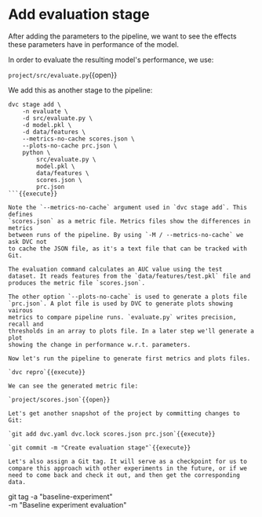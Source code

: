 # Add evaluation stage

After adding the parameters to the pipeline, we want to see the effects these
parameters have in performance of the model. 

In order to evaluate the resulting model's performance, we use: 

`project/src/evaluate.py`{{open}}

We add this as another stage to the pipeline:

```
dvc stage add \
    -n evaluate \
    -d src/evaluate.py \
    -d model.pkl \
    -d data/features \
    --metrics-no-cache scores.json \
    --plots-no-cache prc.json \
    python \
        src/evaluate.py \
        model.pkl \
        data/features \
        scores.json \
        prc.json
```{{execute}}

Note the `--metrics-no-cache` argument used in `dvc stage add`. This defines
`scores.json` as a metric file. Metrics files show the differences in metrics
between runs of the pipeline. By using `-M / --metrics-no-cache` we ask DVC not
to cache the JSON file, as it's a text file that can be tracked with Git.

The evaluation command calculates an AUC value using the test
dataset. It reads features from the `data/features/test.pkl` file and
produces the metric file `scores.json`. 

The other option `--plots-no-cache` is used to generate a plots file
`prc.json`. A plot file is used by DVC to generate plots showing vairous
metrics to compare pipeline runs. `evaluate.py` writes precision, recall and
thresholds in an array to plots file. In a later step we'll generate a plot
showing the change in performance w.r.t. parameters. 

Now let's run the pipeline to generate first metrics and plots files. 

`dvc repro`{{execute}}

We can see the generated metric file: 

`project/scores.json`{{open}}

Let's get another snapshot of the project by committing changes to
Git:

`git add dvc.yaml dvc.lock scores.json prc.json`{{execute}}

`git commit -m "Create evaluation stage"`{{execute}}

Let's also assign a Git tag. It will serve as a checkpoint for us to
compare this approach with other experiments in the future, or if we
need to come back and check it out, and then get the corresponding data.

```
git tag -a "baseline-experiment" \
    -m "Baseline experiment evaluation"
```{{execute}}


